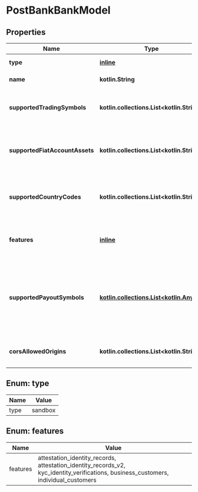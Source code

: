 
# PostBankBankModel

## Properties
Name | Type | Description | Notes
------------ | ------------- | ------------- | -------------
**type** | [**inline**](#Type) | The type of bank. | 
**name** | **kotlin.String** | The name of the bank. | 
**supportedTradingSymbols** | **kotlin.collections.List&lt;kotlin.String&gt;** | The trading symbols supported by the bank. | 
**supportedFiatAccountAssets** | **kotlin.collections.List&lt;kotlin.String&gt;** | The fiat account assets supported by the bank. | 
**supportedCountryCodes** | **kotlin.collections.List&lt;kotlin.String&gt;** | The country codes supported by the bank. | 
**features** | [**inline**](#kotlin.collections.List&lt;Features&gt;) | The features supported by the bank. | 
**supportedPayoutSymbols** | [**kotlin.collections.List&lt;kotlin.Any&gt;**](kotlin.Any.md) | The payout symbols supported by the bank. This is not yet supported and should be nil or empty. |  [optional]
**corsAllowedOrigins** | **kotlin.collections.List&lt;kotlin.String&gt;** | The list of allowed CORS origin URIs. |  [optional]


<a name="Type"></a>
## Enum: type
Name | Value
---- | -----
type | sandbox


<a name="kotlin.collections.List<Features>"></a>
## Enum: features
Name | Value
---- | -----
features | attestation_identity_records, attestation_identity_records_v2, kyc_identity_verifications, business_customers, individual_customers



